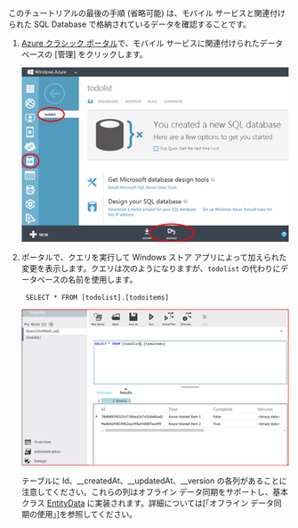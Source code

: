 
このチュートリアルの最後の手順 (省略可能) は、モバイル サービスと関連付けられた SQL Database で格納されているデータを確認することです。

1. [Azure クラシック ポータル](https://manage.windowsazure.com/)で、モバイル サービスに関連付けられたデータベースの [管理] をクリックします。
   
    ![サインインして SQL Database を管理する](./media/mobile-services-dotnet-backend-view-sql-data/manage-sql-azure-database.png)
2. ポータルで、クエリを実行して Windows ストア アプリによって加えられた変更を表示します。クエリは次のようになりますが、<code>todolist</code> の代わりにデータベースの名前を使用します。</p>
   
        SELECT * FROM [todolist].[todoitems]
   
    ![SQL Database に格納された項目をクエリする](./media/mobile-services-dotnet-backend-view-sql-data/sql-azure-query.png)
   
    テーブルに Id、\_\_createdAt、\_\_updatedAt、\_\_version の各列があることに注意してください。これらの列はオフライン データ同期をサポートし、基本クラス [EntityData](http://msdn.microsoft.com/library/microsoft.windowsazure.mobile.service.entitydata.aspx) に実装されます。詳細については[「オフライン データ同期の使用」]を参照してください。

<!----HONumber=AcomDC_1203_2015-->
